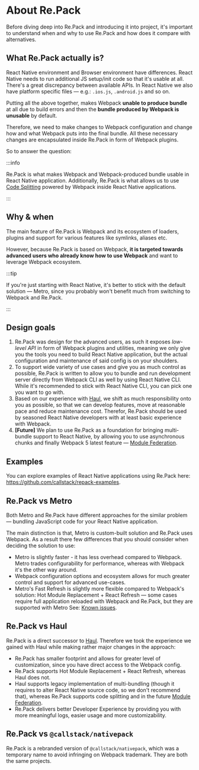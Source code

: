 # About Re.Pack

Before diving deep into Re.Pack and introducing it into project, it's important to understand when and why to use Re.Pack and how does it compare with alternatives.

## What Re.Pack actually is?

React Native environment and Browser environment have differences. React Native needs to run additional JS setup/init code so that it's usable at all. There's a great discrepancy between available APIs. In React Native we also have platform specific files — e.g.: `.ios.js`, `.android.js` and so on.

Putting all the above together, makes Webpack **unable to produce bundle** at all due to build errors and then the **bundle produced by Webpack is unusable** by default.

Therefore, we need to make changes to Webpack configuration and change how and what Webpack puts into the final bundle. All these necessary changes are encapsulated inside Re.Pack in form of Webpack plugins.

So to answer the question:

:::info

Re.Pack is what makes Webpack and Webpack-produced bundle usable in React Native application. Additionally, Re.Pack is what allows us to use [Code Splitting](./code-splitting/concept) powered by Webpack inside React Native applications.

:::

## Why & when

The main feature of Re.Pack is Webpack and its ecosystem of loaders, plugins and support for various features like symlinks, aliases etc.

However, because Re.Pack is based on Webpack, **it is targeted towards advanced users who already know how to use Webpack** and want to leverage Webpack ecosystem.

:::tip

If you're just starting with React Native, it's better to stick with the default solution — Metro, since you probably won't benefit much from switching to Webpack and Re.Pack.

:::

## Design goals

1. Re.Pack was design for the advanced users, as such it exposes _low-level API_ in form of Webpack plugins and utilities, meaning we only give you the tools you need to build React Native application, but the actual configuration and maintenance of said config is on your shoulders.
2. To support wide variety of use cases and give you as much control as possible, Re.Pack is written to allow you to bundle and run development server directly from Webpack CLI as well by using React Native CLI. While it's recommended to stick with React Native CLI, you can pick one you want to go with.
3. Based on our experience with [Haul](https://github.com/callstack/haul), we shift as much responsibility onto you as possible, so that we can develop features, move at reasonable pace and reduce maintenance cost. Therefor, Re.Pack should be used by seasoned React Native developers with at least basic experience with Webpack.
4. __[Future]__ We plan to use Re.Pack as a foundation for bringing multi-bundle support to React Native, by allowing you to use asynchronous chunks and finally Webpack 5 latest feature — [Module Federation](https://medium.com/swlh/webpack-5-module-federation-a-game-changer-to-javascript-architecture-bcdd30e02669).

## Examples

You can explore examples of React Native applications using Re.Pack here: https://github.com/callstack/repack-examples.


## Re.Pack vs Metro

Both Metro and Re.Pack have different approaches for the similar problem — bundling JavaScript code for your React Native application.

The main distinction is that, Metro is custom-built solution and Re.Pack uses Webpack. As a result there few differences that you should consider when deciding the solution to use:

- Metro is slightly faster - it has less overhead compared to Webpack. Metro trades configurability for performance, whereas with Webpack it's the other way around.
- Webpack configuration options and ecosystem allows for much greater control and support for advanced use-cases.
- Metro's Fast Refresh is slightly more flexible compared to Webpack's solution: Hot Module Replacement + React Refresh — some cases require full application reloaded with Webpack and Re.Pack, but they are supported with Metro See: [Known issues](./known-issues).

## Re.Pack vs Haul

Re.Pack is a direct successor to [Haul](https://github.com/callstack/haul). Therefore we took the experience we gained with Haul while making rather major changes in the approach:

- Re.Pack has smaller footprint and allows for greater level of customization, since you have direct access to the Webpack config.
- Re.Pack supports Hot Module Replacement + React Refresh, whereas Haul does not.
- Haul supports legacy implementation of multi-bundling (though it requires to alter React Native source code, so we don't recommend that), whereas Re.Pack supports code splitting and in the future [Module Federation](https://medium.com/swlh/webpack-5-module-federation-a-game-changer-to-javascript-architecture-bcdd30e02669).
- Re.Pack delivers better Developer Experience by providing you with more meaningful logs, easier usage and more customizability.

## Re.Pack vs `@callstack/nativepack`

Re.Pack is a rebranded version of `@callstack/nativepack`, which was a temporary name to avoid infringing on Webpack trademark. They are both the same projects.